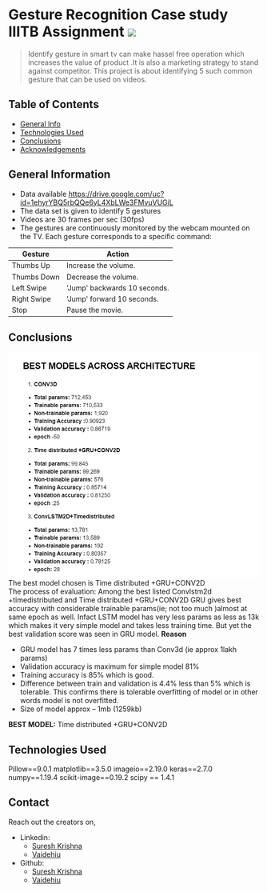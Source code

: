 # Gesture Recognition Case study IIITB Assignment ![](https://img.shields.io/badge/Vaidehi-SureshKrishna-brightgreen.svg?colorB=ff0000)
>Identify gesture in smart tv can make hassel free operation which increases the value of product .It is also a marketing strategy to stand against competitor.
>This project is about identifying 5 such common gesture that can be used on videos.
## Table of Contents
* [General Info](#general-information)
* [Technologies Used](#technologies-used)
* [Conclusions](#conclusions)
* [Acknowledgements](#acknowledgements)

## General Information
- Data available https://drive.google.com/uc?id=1ehyrYBQ5rbQQe6yL4XbLWe3FMvuVUGiL
- The data set is given to identify 5 gestures 
- Videos are 30 frames per sec (30fps)
- The gestures are continuously monitored by the webcam mounted on the TV. Each gesture corresponds to a specific command:
 
| Gesture | Action |
| --- | --- | 
| Thumbs Up | Increase the volume. |
| Thumbs Down | Decrease the volume. |
| Left Swipe | 'Jump' backwards 10 seconds. |
| Right Swipe | 'Jump' forward 10 seconds. |
| Stop | Pause the movie. |

## Conclusions
![Metrics](https://github.com/vaidehiu/Gesture-recognition/blob/main/BestModel.png)
<br>
The best model chosen is Time distributed +GRU+CONV2D
<br>
The process of evaluation: Among the best listed Convlstm2d +timedistributed and Time distributed +GRU+CONV2D GRU gives best accuracy with considerable trainable params(ie; not too much )almost at same epoch as well. Infact LSTM model has very less params as less as 13k which makes it very simple model and takes less training time. But yet the best validation score was seen in GRU model.
**Reason**
- GRU model has 7 times less params than Conv3d (ie approx 1lakh params)
- Validation accuracy is maximum for simple model 81%
- Training accuracy is 85% which is good.
- Difference between train and validation is 4.4% less than 5% which is tolerable. This confirms there is tolerable overfitting of model or in other words model is not overfitted.
- Size of model approx – 1mb (1259kb)

**BEST MODEL:**  Time distributed +GRU+CONV2D




## Technologies Used
Pillow==9.0.1
matplotlib==3.5.0
imageio==2.19.0
keras==2.7.0
numpy==1.19.4
scikit-image==0.19.2
scipy == 1.4.1



## Contact
Reach out the creators on,
- Linkedin:
    - [Suresh Krishna](https://www.linkedin.com/in/sureshkrishh/)
    - [Vaidehiu](https://www.linkedin.com/in/vaidehiu/)
- Github:
    - [Suresh Krishna](https://github.com/Sureshkrishh)
    - [Vaidehiu](https://github.com/vaidehiu)    
